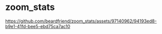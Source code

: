 # zoom_stats

https://github.com/beardfriend/zoom_stats/assets/97140962/94193ed8-b9e1-41fd-bee5-ebd75ca7ac10


